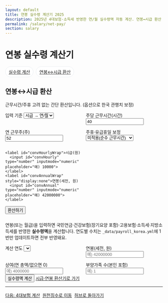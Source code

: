 ```yaml
---
layout: default
title: 연봉 실수령 계산기 2025
description: 2025년 4대보험·소득세 반영한 연/월 실수령액 자동 계산. 연봉↔시급 환산 탭 제공.
permalink: /salary/net-pay/
section: salary
---
```


<h1>연봉 실수령 계산기</h1>
<!-- 탭 네비 -->
<nav class="subnav" style="display:flex;gap:8px;flex-wrap:wrap;margin:12px 0;">
  <a class="chip" href="#netpay">실수령 계산</a>
  <a class="chip" href="#convert">연봉↔시급 환산</a>
</nav>

<!-- B. 연봉↔시급 환산 (신규 섹션) -->
<section id="convert" class="card p-4" style="max-width:980px;margin:24px auto;scroll-margin-top:80px">
  <h2>연봉↔시급 환산</h2>
  <p class="muted">근무시간/주휴 고려 없는 간단 환산입니다. (옵션으로 한국 관행치 보정)</p>

  <div class="grid" style="display:grid;grid-template-columns:1fr 1fr;gap:12px">
    <label>입력 기준
      <select id="convMode">
        <option value="hourly">시급 → 연/월</option>
        <option value="annual">연봉 → 시급</option>
      </select>
    </label>
    <label>주당 근무시간(시간)
      <input id="convHoursPerWeek" type="number" inputmode="numeric" value="40">
    </label>
    <label>연 근무주(주)
      <input id="convWeeksPerYear" type="number" inputmode="numeric" value="52">
    </label>
    <label>주휴·유급휴일 보정
      <select id="convPaidLeave">
        <option value="none">미적용(순수 근무시간)</option>
        <option value="korea">한국 관행치(+8% 근사)</option>
      </select>
    </label>

    <label id="convHourlyWrap">시급(원)
      <input id="convHourly" type="number" inputmode="numeric" placeholder="예) 10000">
    </label>
    <label id="convAnnualWrap" style="display:none">연봉(세전, 원)
      <input id="convAnnual" type="number" inputmode="numeric" placeholder="예) 42000000">
    </label>
  </div>

  <div class="mt-3">
    <button class="btn" id="convBtn">환산하기</button>
  </div>

  <div id="convResult" class="grid-cards" style="margin-top:12px"></div>
</section>


<p class="muted">연봉(또는 월급)을 입력하면 국민연금·건강보험(장기요양 포함)·고용보험·소득세·지방소득세를 반영한 <strong>실수령액</strong>을 계산합니다. 연도별 수치는 <code>_data/payroll_korea.yml</code>에 1번만 업데이트하면 전부 반영돼요.</p>

<div class="card p-4" style="max-width:980px;margin:auto">
  <div class="grid" style="display:grid;grid-template-columns:1fr 1fr;gap:12px">
    <label>계산 연도
      <select id="year"></select>
    </label>
    <label>연봉(세전, 원)
      <input id="annual" type="number" inputmode="numeric" placeholder="예) 42000000">
    </label>
    <label>상여(연 총액/없으면 0)
      <input id="annualBonus" type="number" inputmode="numeric" placeholder="예) 4000000">
    </label>
    <label>부양가족 수(본인 포함)
      <input id="dependents" type="number" min="1" step="1" placeholder="예) 1">
    </label>
  </div>

  <div class="mt-3">
    <button class="btn primary" id="calcBtn">실수령액 계산</button>
    <a class="btn" href="/finance/salary-hourly/">시급·연봉 환산기로 가기</a>
  </div>

  <hr class="my-4">

  <div id="result" class="grid-cards"></div>
</div>

<script>
// 연도별 파라미터 불러오기
const PAYROLL = {{ site.data.payroll_korea | jsonify }};

// UI 세팅: 연도
const yearSel = document.getElementById('year');
Object.keys(PAYROLL).sort().reverse().forEach(y=>{
  const opt=document.createElement('option'); opt.value=y; opt.textContent=y+'년';
  yearSel.appendChild(opt);
});
const currentY = String(new Date().getFullYear());
if (PAYROLL[currentY]) yearSel.value = currentY;

// 포맷
const fmt = n => (Math.round(n)).toLocaleString('ko-KR');

// 국민연금(하한/상한 적용)
function nationalPension(monthlySalary, cfg){
  const base = Math.min(Math.max(monthlySalary, cfg.floor), cfg.ceiling);
  return base * cfg.rate;
}
// 건강보험 + 장기요양
function healthInsurance(monthlySalary, cfg){
  const hi = monthlySalary * cfg.employee_rate;
  const ltc = hi * cfg.ltc_rate;
  return { hi, ltc, total: hi + ltc };
}
// 고용보험
const employmentInsurance = (monthlySalary, cfg) => monthlySalary * cfg.rate;

// 간편 소득세(월 과세표준 근사) + 지방소득세
function incomeTaxApprox(monthlyTaxBase, brackets, localRate, dependents){
  let tax = 0;
  for (const b of brackets){
    if (monthlyTaxBase <= b.up_to) { tax = monthlyTaxBase * b.rate - (b.quick_deduction || 0); break; }
  }
  if (tax < 0) tax = 0;
  // 간이세액표 근사 보정: 1인 초과 부양가족당 소액 차감(근사)
  tax = Math.max(0, tax - Math.max(0, dependents - 1) * 10000);
  const local = tax * localRate;
  return { income: tax, local, total: tax + local };
}

// 계산
document.getElementById('calcBtn').addEventListener('click', ()=>{
  const year = yearSel.value;
  const cfg = PAYROLL[year];
  const annual = Number(document.getElementById('annual').value || 0);
  const annualBonus = Number(document.getElementById('annualBonus').value || 0);
  const dependents = Math.max(1, Number(document.getElementById('dependents').value || cfg.default_dependents || 1));

  if (!annual || annual < 0){ alert('연봉(세전)을 입력해 주세요.'); return; }

  const monthlyGross = (annual + annualBonus) / 12;

  const np = nationalPension(monthlyGross, cfg.national_pension);
  const hi = healthInsurance(monthlyGross, cfg.health_insurance);
  const ei = employmentInsurance(monthlyGross, cfg.employment_insurance);
  const socialInsTotal = np + hi.total + ei;

  const monthlyTaxBase = Math.max(0, monthlyGross - socialInsTotal);
  const tax = incomeTaxApprox(monthlyTaxBase, cfg.income_tax_brackets_monthly, cfg.local_income_tax_rate, dependents);

  const monthlyDeds = { np, health: hi.hi, ltc: hi.ltc, ei, income: tax.income, local: tax.local };
  const dedSum = Object.values(monthlyDeds).reduce((a,b)=>a+b,0);

  const monthlyNet = monthlyGross - dedSum;
  const annualNet = monthlyNet * 12;

  document.getElementById('result').innerHTML = `
    <div class="card p-3">
      <div class="title">요약</div>
      <div class="desc">
        <ul>
          <li><strong>월 실수령액:</strong> ${fmt(monthlyNet)} 원</li>
          <li><strong>연 실수령액:</strong> ${fmt(annualNet)} 원</li>
          <li>월 총지급액(평균): ${fmt(monthlyGross)} 원</li>
        </ul>
      </div>
    </div>
    <div class="card p-3">
      <div class="title">월 공제내역</div>
      <div class="desc">
        <ul>
          <li>국민연금: ${fmt(np)} 원</li>
          <li>건강보험: ${fmt(hi.hi)} 원</li>
          <li>장기요양: ${fmt(hi.ltc)} 원</li>
          <li>고용보험: ${fmt(ei)} 원</li>
          <li>소득세(근사): ${fmt(tax.income)} 원</li>
          <li>지방소득세: ${fmt(tax.local)} 원</li>
          <li><strong>월 공제합계:</strong> ${fmt(dedSum)} 원</li>
        </ul>
      </div>
    </div>
    <p class="muted" style="margin-top:8px">※ 안내용 계산기입니다. 실제 급여와 차이가 날 수 있어요. 연도별 요율·상한은 <code>_data/payroll_korea.yml</code>에서 최신으로 유지해 주세요.</p>
  `;
});
   <script>
// ====== 환산 탭 스크립트 ======
const convMode = document.getElementById('convMode');
const convHourlyWrap = document.getElementById('convHourlyWrap');
const convAnnualWrap = document.getElementById('convAnnualWrap');
const convHourly = document.getElementById('convHourly');
const convAnnual = document.getElementById('convAnnual');
const convHoursPerWeek = document.getElementById('convHoursPerWeek');
const convWeeksPerYear = document.getElementById('convWeeksPerYear');
const convPaidLeave = document.getElementById('convPaidLeave');
const convBtn = document.getElementById('convBtn');
const convOut = document.getElementById('convResult');

const fmtKR = n => (Math.round(n)).toLocaleString('ko-KR');
const paidLeaveFactor = sel => sel === 'korea' ? 1.08 : 1.00;

if (convMode) {
  convMode.addEventListener('change', ()=>{
    const m = convMode.value;
    if (m === 'hourly'){ convHourlyWrap.style.display=''; convAnnualWrap.style.display='none'; }
    else { convHourlyWrap.style.display='none'; convAnnualWrap.style.display=''; }
    convOut.innerHTML = '';
  });
  convBtn.addEventListener('click', ()=>{
    const hours = Number(convHoursPerWeek.value || 0);
    const weeks = Number(convWeeksPerYear.value || 0);
    const factor = paidLeaveFactor(convPaidLeave.value);
    if (hours<=0 || weeks<=0){ alert('근무시간/근무주를 확인해 주세요.'); return; }

    if (convMode.value === 'hourly'){
      const hourly = Number(convHourly.value || 0);
      if (!hourly){ alert('시급을 입력해 주세요.'); return; }
      const annual = hourly * hours * weeks * factor;
      const monthly = annual / 12;
      convOut.innerHTML = `
        <div class="card p-3">
          <div class="title">시급 → 연/월 환산</div>
          <div class="desc">
            <ul>
              <li><strong>월 환산(세전):</strong> ${fmtKR(monthly)} 원</li>
              <li><strong>연 환산(세전):</strong> ${fmtKR(annual)} 원</li>
            </ul>
          </div>
        </div>`;
    } else {
      const annual = Number(convAnnual.value || 0);
      if (!annual){ alert('연봉(세전)을 입력해 주세요.'); return; }
      const hourly = (annual / (hours * weeks)) / factor; // 역산
      const monthly = annual / 12;
      convOut.innerHTML = `
        <div class="card p-3">
          <div class="title">연봉 → 시급 환산</div>
          <div class="desc">
            <ul>
              <li><strong>월 환산(세전):</strong> ${fmtKR(monthly)} 원</li>
              <li><strong>시급(세전):</strong> ${fmtKR(hourly)} 원</li>
            </ul>
          </div>
        </div>`;
    }
  });
}
</script>
<style>.chip{display:inline-block;padding:6px 10px;border:1px solid #e6ebf0;border-radius:999px;background:#fff}.chip:hover{background:#f6f7f9}</style>
<div class="btn-row" style="display:flex;gap:8px;flex-wrap:wrap;margin-top:16px">
  <a class="btn" href="/finance/salary/#insurances">다음: 4대보험 계산</a>
  <a class="btn" href="/finance/salary/#withholding">원천징수로 이동</a>
  <a class="btn ghost" href="/finance/salary/">허브로 돌아가기</a>
</div>
<script type="application/ld+json">
{
  "@context":"https://schema.org",
  "@type":"BreadcrumbList",
  "itemListElement":[
    {"@type":"ListItem","position":1,"name":"급여·소득","item":"https://calculator.khaistory.com/finance/"},
    {"@type":"ListItem","position":2,"name":"연봉·급여·세금 허브","item":"https://calculator.khaistory.com/finance/salary/"},
    {"@type":"ListItem","position":3,"name":"연봉 실수령 계산기","item":"https://calculator.khaistory.com/finance/net-pay/"}
  ]
}
</script>

<script type="application/ld+json">
{
  "@context":"https://schema.org",
  "@type":"FAQPage",
  "mainEntity":[
    {"@type":"Question","name":"보너스는 어떻게 반영되나요?","acceptedAnswer":{"@type":"Answer","text":"보너스 총액을 12개월로 나누어 월 평균 지급액에 합산합니다."}},
    {"@type":"Question","name":"부양가족 수는 어떻게 적용되나요?","acceptedAnswer":{"@type":"Answer","text":"간편모드에서는 부양가족 수에 따른 간이세액 근사 보정을 적용합니다. 정확모드는 간이세액표 CSV로 확장 가능합니다."}},
    {"@type":"Question","name":"연도별 요율은 어디서 바꾸나요?","acceptedAnswer":{"@type":"Answer","text":"_data/payroll_korea.yml 파일의 해당 연도 블록을 수정하면 자동 반영됩니다."}}
  ]
}
</script>

  
</script>

